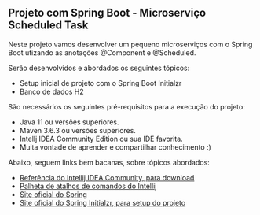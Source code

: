 <h2>Projeto com Spring Boot - Microserviço Scheduled Task</h2>

Neste projeto vamos desenvolver um pequeno microserviços com o Spring Boot utizando as anotações @Component e @Scheduled.

Serão desenvolvidos e abordados os seguintes tópicos:

* Setup inicial de projeto com o Spring Boot Initialzr 
* Banco de dados H2

São necessários os seguintes pré-requisitos para a execução do projeto:

* Java 11 ou versões superiores.
* Maven 3.6.3 ou versões superiores.
* Intellj IDEA Community Edition ou sua IDE favorita.
* Muita vontade de aprender e compartilhar conhecimento :)

Abaixo, seguem links bem bacanas, sobre tópicos abordados:

* [Referência do Intellij IDEA Community, para download](https://www.jetbrains.com/idea/download)
* [Palheta de atalhos de comandos do Intellij](https://resources.jetbrains.com/storage/products/intellij-idea/docs/IntelliJIDEA_ReferenceCard.pdf)
* [Site oficial do Spring](https://spring.io/)
* [Site oficial do Spring Initialzr, para setup do projeto](https://start.spring.io/)



